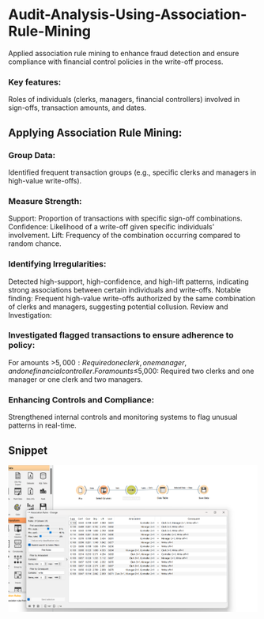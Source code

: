 # Audit-Analysis-Using-Association-Rule-Mining

Applied association rule mining to enhance fraud detection and ensure compliance with financial control policies in the write-off process.

### Key features: 
Roles of individuals (clerks, managers, financial controllers) involved in sign-offs, transaction amounts, and dates.

## Applying Association Rule Mining:
### Group Data: 
Identified frequent transaction groups (e.g., specific clerks and managers in high-value write-offs).

### Measure Strength:
Support: Proportion of transactions with specific sign-off combinations.
Confidence: Likelihood of a write-off given specific individuals' involvement.
Lift: Frequency of the combination occurring compared to random chance.

### Identifying Irregularities:
Detected high-support, high-confidence, and high-lift patterns, indicating strong associations between certain individuals and write-offs.
Notable finding: Frequent high-value write-offs authorized by the same combination of clerks and managers, suggesting potential collusion.
Review and Investigation:

### Investigated flagged transactions to ensure adherence to policy:
For amounts >$5,000: Required one clerk, one manager, and one financial controller.
For amounts ≤$5,000: Required two clerks and one manager or one clerk and two managers.

### Enhancing Controls and Compliance:
Strengthened internal controls and monitoring systems to flag unusual patterns in real-time.

## Snippet

![Example Image](https://github.com/DarshiniKrishna/Audit-Analysis-Using-Association-Rule-Mining/blob/e23a2ebe7526ec943bf94bf4357ed0d411ead0b7/association%20rule_audit%20writeoff.png)
